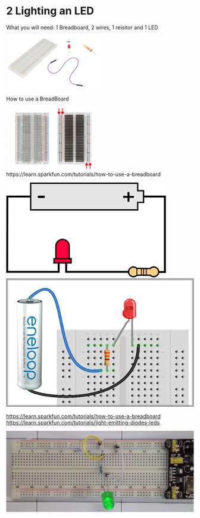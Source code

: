 # 2 Lighting an LED

What you will need: 1 Breadboard, 2 wires, 1 reisitor and 1 LED

<img src="whatisneeded.png" width="50%" height="50%">

How to use a BreadBoard

<img src="breadboad.jpg" width="50%" height="50%">
https://learn.sparkfun.com/tutorials/how-to-use-a-breadboard


![](LEDCircuit.png)
![](lightLED_batteryBreadLedCircuit.png)

https://learn.sparkfun.com/tutorials/how-to-use-a-breadboard
https://learn.sparkfun.com/tutorials/light-emitting-diodes-leds




![LED](BBLED.jpg)
